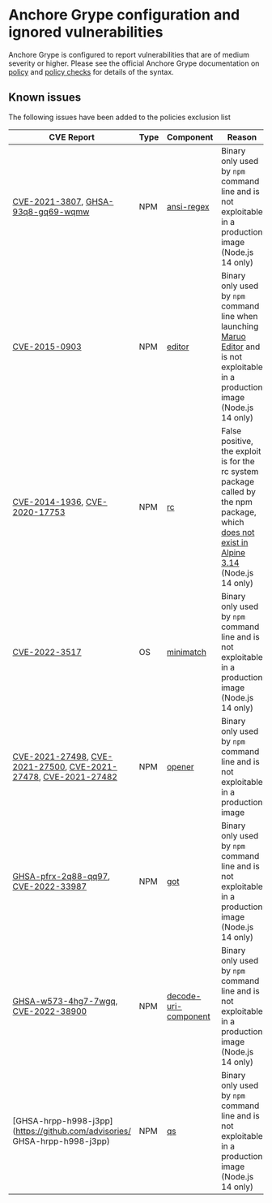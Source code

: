 # Anchore Grype configuration and ignored vulnerabilities
Anchore Grype is configured to report vulnerabilities that are of medium severity or higher.  Please see the official Anchore Grype documentation on [policy](https://docs.anchore.com/current/docs/engine/general/concepts/policy/) and [policy checks](https://docs.anchore.com/current/docs/overview/concepts/policy/policy_checks/) for details of the syntax.

## Known issues
The following issues have been added to the policies exclusion list

| CVE Report    |Type      | Component | Reason       | Date |
| ------------- | -------  |----------| ------------- | -----------------  |
|[CVE-2021-3807](https://nvd.nist.gov/vuln/detail/CVE-2021-3807), [GHSA-93q8-gq69-wqmw](https://github.com/advisories/GHSA-93q8-gq69-wqmw)| NPM | [ansi-regex](https://github.com/chalk/ansi-regex) | Binary only used by `npm` command line and is not exploitable in a production image (Node.js 14 only) | Updated 23/12/2021 |
|[CVE-2015-0903](https://nvd.nist.gov/vuln/detail/CVE-2015-0903)| NPM | [editor](https://github.com/substack/node-editor) | Binary only used by `npm` command line when launching [Maruo Editor](https://hide-maruo-co-jp.translate.goog/software/hidemaru.html?_x_tr_sl=ja&_x_tr_tl=en&_x_tr_hl=en&_x_tr_pto=sc) and is not exploitable in a production image (Node.js 14 only) |  23/12/2021 |
|[CVE-2014-1936](https://nvd.nist.gov/vuln/detail/CVE-2014-1936), [CVE-2020-17753](https://nvd.nist.gov/vuln/detail/CVE-2020-17753)| NPM | [rc](https://github.com/dominictarr/rc) | False positive, the exploit is for the rc system package called by the npm package, which [does not exist in Alpine 3.14](https://pkgs.alpinelinux.org/packages?name=rc&branch=v3.14) (Node.js 14 only) |  23/12/2021 |
|[CVE-2022-3517](https://nvd.nist.gov/vuln/detail/CVE-2022-3517)| OS | [minimatch](https://github.com/isaacs/minimatch) | Binary only used by `npm` command line and is not exploitable in a production image (Node.js 14 only) | 25/10/2022 |
|[CVE-2021-27498](https://nvd.nist.gov/vuln/detail/CVE-2021-27498), [CVE-2021-27500](https://nvd.nist.gov/vuln/detail/CVE-2021-27500), [CVE-2021-27478](https://nvd.nist.gov/vuln/detail/CVE-2021-27478), [CVE-2021-27482](https://nvd.nist.gov/vuln/detail/CVE-2021-27482)| NPM | [opener](https://github.com/domenic/opener) | Binary only used by `npm` command line and is not exploitable in a production image | Updated 31/05/2022 |
|[GHSA-pfrx-2q88-qq97](https://github.com/advisories/GHSA-pfrx-2q88-qq97), [CVE-2022-33987](https://nvd.nist.gov/vuln/detail/CVE-2022-33987)| NPM | [got](https://github.com/sindresorhus/got) | Binary only used by `npm` command line and is not exploitable in a production image (Node.js 14 only) | 05/07/2022 |
|[GHSA-w573-4hg7-7wgq](https://github.com/advisories/GHSA-w573-4hg7-7wgq), [CVE-2022-38900](https://nvd.nist.gov/vuln/detail/CVE-2022-38900)| NPM | [decode-uri-component](https://github.com/SamVerschueren/decode-uri-component) | Binary only used by `npm` command line and is not exploitable in a production image (Node.js 14 only) | 05/12/2022 |
|[GHSA-hrpp-h998-j3pp](https://github.com/advisories/ GHSA-hrpp-h998-j3pp)| NPM | [qs](https://github.com/ljharb/qs) | Binary only used by `npm` command line and is not exploitable in a production image (Node.js 14 only) | 12/12/2022 |
